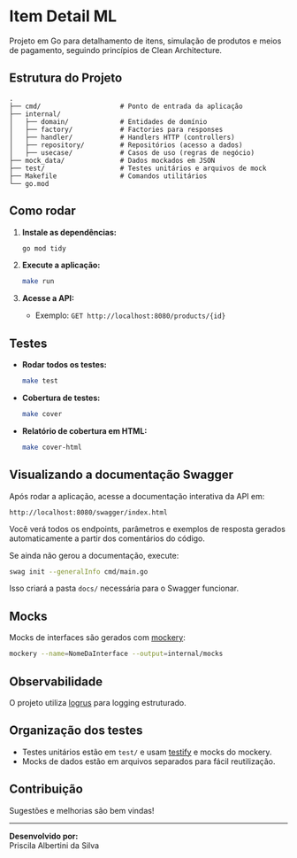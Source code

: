 # Item Detail ML

Projeto em Go para detalhamento de itens, simulação de produtos e meios de pagamento, seguindo princípios de Clean Architecture.

## Estrutura do Projeto

```
.
├── cmd/                    # Ponto de entrada da aplicação
├── internal/
│   ├── domain/             # Entidades de domínio
│   ├── factory/            # Factories para responses
│   ├── handler/            # Handlers HTTP (controllers)
│   ├── repository/         # Repositórios (acesso a dados)
│   ├── usecase/            # Casos de uso (regras de negócio)
├── mock_data/              # Dados mockados em JSON
├── test/                   # Testes unitários e arquivos de mock
├── Makefile                # Comandos utilitários
└── go.mod
```

## Como rodar

1. **Instale as dependências:**

   ```sh
   go mod tidy
   ```

2. **Execute a aplicação:**

   ```sh
   make run
   ```

3. **Acesse a API:**
   - Exemplo: `GET http://localhost:8080/products/{id}`

## Testes

- **Rodar todos os testes:**

  ```sh
  make test
  ```

- **Cobertura de testes:**

  ```sh
  make cover
  ```

- **Relatório de cobertura em HTML:**
  ```sh
  make cover-html
  ```

## Visualizando a documentação Swagger

Após rodar a aplicação, acesse a documentação interativa da API em:

```
http://localhost:8080/swagger/index.html
```

Você verá todos os endpoints, parâmetros e exemplos de resposta gerados automaticamente a partir dos comentários do código.

Se ainda não gerou a documentação, execute:

```sh
swag init --generalInfo cmd/main.go
```

Isso criará a pasta `docs/` necessária para o Swagger funcionar.

## Mocks

Mocks de interfaces são gerados com [mockery](https://github.com/vektra/mockery):

```sh
mockery --name=NomeDaInterface --output=internal/mocks
```

## Observabilidade

O projeto utiliza [logrus](https://github.com/sirupsen/logrus) para logging estruturado.

## Organização dos testes

- Testes unitários estão em `test/` e usam [testify](https://github.com/stretchr/testify) e mocks do mockery.
- Mocks de dados estão em arquivos separados para fácil reutilização.

## Contribuição

Sugestões e melhorias são bem vindas!

---

**Desenvolvido por:**  
Priscila Albertini da Silva
